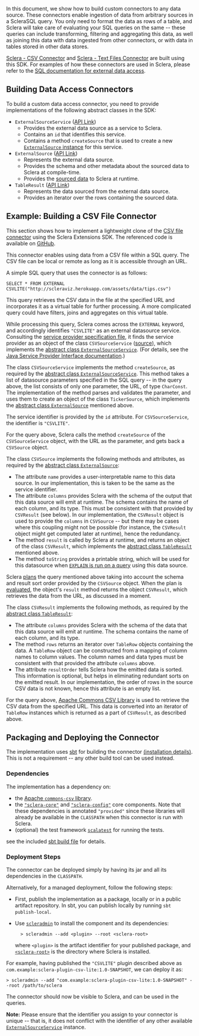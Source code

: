 In this document, we show how to build custom connectors to any data source. These connectors enable ingestion of data from arbitrary sources in a ScleraSQL query. You only need to format the data as rows of a table, and Sclera will take care of evaluating your SQL queries on the same -- these queries can include transforming, filtering and aggregating this data, as well as joining this data with data ingested from other connectors, or with data in tables stored in other data stores.

[Sclera - CSV Connector](../setup/components.md#sclera-csv) and [Sclera - Text Files Connector](../setup/components.md#sclera-textfiles) are built using this SDK. For examples of how these connectors are used in Sclera, please refer to the [SQL documentation for external data access](../sclerasql/sqlextdataaccess.md).

## Building Data Access Connectors

To build a custom data access connector, you need to provide implementations of the following abstract classes in the SDK:

- <a class="anchor" name="externalsourceservice"></a> `ExternalSourceService` ([API Link](https://www.javadoc.io/doc/com.scleradb/sclera-core_2.13/latest/com/scleradb/external/service/ExternalSourceService.html))
    - Provides the external data source as a service to Sclera.
    - Contains an `id` that identifies this service.
    - Contains a method `createSource` that is used to create a new [`ExternalSource` instance](#externalsource) for this service.
- <a class="anchor" name="externalsource"></a> `ExternalSource` ([API Link](https://www.javadoc.io/doc/com.scleradb/sclera-core_2.13/latest/com/scleradb/external/objects/ExternalSource.html))
    - Represents the external data source.
    - Provides the schema and other metadata about the sourced data to Sclera at compile-time.
    - Provides the [sourced data](#tableresult) to Sclera at runtime.
- <a class="anchor" name="tableresult"></a> `TableResult` ([API Link](https://www.javadoc.io/doc/com.scleradb/sclera-core_2.13/latest/com/scleradb/sql/result/TableResult.html))
    - Represents the data sourced from the external data source.
    - Provides an iterator over the rows containing the sourced data.
 
<a class="anchor" name="example"></a>
## Example: Building a CSV File Connector

This section shows how to implement a lightweight clone of the [CSV file connector](../setup/components.md#sclera-csv) using the Sclera Extensions SDK. The referenced code is available on [GitHub](https://github.com/scleradb/sclera-plugin-csv-lite).

This connector enables using data from a CSV file within a SQL query. The CSV file can be local or remote as long as it is accessible through an URL.

A simple SQL query that uses the connector is as follows:

    SELECT * FROM EXTERNAL CSVLITE("http://scleraviz.herokuapp.com/assets/data/tips.csv")

This query retrieves the CSV data in the file at the specified URL and incorporates it as a virtual table for further processing. A more complicated query could have filters, joins and aggregates on this virtual table.

While processing this query, Sclera comes across the `EXTERNAL` keyword, and accordingly identifies `"CSVLITE"` as an external datasource service. Consulting the [service provider specification file](https://github.com/scleradb/sclera-plugin-csv-lite/blob/master/src/main/resources/META-INF/services/com.scleradb.external.service.ExternalSourceService), it finds the service provider as an object of the class `CSVSourceService` ([source](https://github.com/scleradb/sclera-plugin-csv-lite/blob/master/src/main/scala/CSVSourceService.scala)), which implements the [abstract class `ExternalSourceService`](#externalsourceservice). (For details, see the [Java Service Provider Interface documentation](https://docs.oracle.com/javase/tutorial/sound/SPI-intro.html).)

The class `CSVSourceService` implements the method `createSource`, as required by the [abstract class `ExternalSourceService`](#externalsourceservice). This method takes a list of datasource parameters specified in the SQL query -- in the query above, the list consists of only one parameter, the URL, of type `CharConst`. The implementation of the method parses and validates the parameter, and uses them to create an object of the class `TickerSource`, which implements the [abstract class `ExternalSource`](#externalsource) mentioned above.

<a class="anchor" name="serviceid"></a>The service identifier is provided by the `id` attribute. For `CSVSourceService`, the identifier is `"CSVLITE"`.

For the query above, Sclera calls the method `createSource` of the `CSVSourceService` object, with the URL as the parameter, and gets back a `CSVSource` object.

The class `CSVSource` implements the following methods and attributes, as required by the [abstract class `ExternalSource`](#externalsource):

- The attribute `name` provides a user-interpretable name to this data source. In our implementation, this is taken to be the same as the service identifier.
- The attribute `columns` provides Sclera with the schema of the output that this data source will emit at runtime. The schema contains the name of each column, and its type. This must be consistent with that provided by `CSVResult` (see below). In our implementation, the `CSVResult` object is used to provide the `columns` in `CSVSource` -- but there may be cases where this coupling might not be possible (for instance, the `CSVResult` object might get computed later at runtime), hence the redundancy.
- The method `result` is called by Sclera at runtime, and returns an object of the class `CSVResult`, which implements the [abstract class `TableResult`](#tableresult) mentioned above.
- The method `toString` provides a printable string, which will be used for this datasource when [`EXPLAIN` is run on a query](../interface/shell.md#compile-time-explain) using this data source.

Sclera [plans](../intro/technical.md#query-processor) the query mentioned above taking into account the schema and result sort order provided by the `CSVSource` object. When the plan is [evaluated](../intro/technical.md#evaluation), the object's `result` method returns the object `CSVResult`, which retrieves the data from the URL, as discussed in a moment.

The class `CSVResult` implements the following methods, as required by the [abstract class `TableResult`](#tableresult):

- The attribute `columns` provides Sclera with the schema of the data that this data source will emit at runtime. The schema contains the name of each column, and its type. 
- The method `rows` returns an iterator over `TableRow` objects containing the data. A `TableRow` object can be constructed from a mapping of column names to column values. The column names and data types must be consistent with that provided the attribute `columns` above.
- The attribute `resultOrder` tells Sclera how the emitted data is sorted. This information is optional, but helps in eliminating redundant sorts on the emitted result. In our implementation, the order of rows in the source CSV data is not known, hence this attribute is an empty list.

For the query above, [Apache Commons CSV Library](http://commons.apache.org/proper/commons-csv/) is used to retrieve the CSV data from the specified URL. This data is converted into an iterator of `TableRow` instances which is returned as a part of `CSVResult`, as described above.

## Packaging and Deploying the Connector

The implementation uses [sbt](http://www.scala-sbt.org) for building the connector [(installation details)](http://www.scala-sbt.org/release/docs/Getting-Started/Setup.html#installing-sbt). This is not a requirement -- any other build tool can be used instead.

### Dependencies

The implementation has a dependency on:

- the [ Apache `commons-csv` library](http://commons.apache.org/proper/commons-csv/).
- the [`"sclera-core"`](../setup/components.md#sclera-core) and [`"sclera-config"`](../setup/components.md#sclera-config) core components. Note that these dependencies is annotated `"provided"` since these libraries will already be available in the `CLASSPATH` when this connector is run with Sclera.
- (optional) the test framework [`scalatest`](http://www.scalatest.org/) for running the tests.

see the included [sbt build file](https://github.com/scleradb/sclera-plugin-csv-lite/blob/master/build.sbt) for details.

### Deployment Steps

The connector can be deployed simply by having its jar and all its dependencies in the `CLASSPATH`.

Alternatively, for a managed deployment, follow the following steps:

- First, publish the implementation as a package, locally or in a public artifact repository. In sbt, you can publish locally by running `sbt publish-local`.
- Use [`scleradmin`](../setup/install.md#plugin-management) to install the component and its dependencies:

        > scleradmin --add <plugin> --root <sclera-root>

  where `<plugin>` is the artifact identifier for your published package, and [`<sclera-root>`](../setup/install.md#installing-sclera-core-packages-and-shell) is the directory where Sclera is installed.

For example, having published the `"CSVLITE"` plugin described above as `com.example:sclera-plugin-csv-lite:1.0-SNAPSHOT`, we can deploy it as:

    > scleradmin --add "com.example:sclera-plugin-csv-lite:1.0-SNAPSHOT" --root /path/to/sclera

The connector should now be visible to Sclera, and can be used in the queries.

**Note:** Please ensure that the identifier you assign to your connector is unique -- that is, it does not conflict with the identifier of any other available [`ExternalSourceService`](#externalsourceservice) instance.
